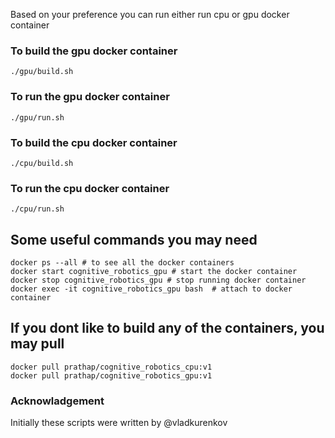 Based on your preference you can run either run cpu or gpu docker container 

### To build the gpu docker container
    ./gpu/build.sh 


### To run the gpu docker container
    ./gpu/run.sh 

### To build the cpu docker container
    ./cpu/build.sh 


### To run the cpu docker container
    ./cpu/run.sh 


## Some useful commands you may need
    docker ps --all # to see all the docker containers 
    docker start cognitive_robotics_gpu # start the docker container 
    docker stop cognitive_robotics_gpu # stop running docker container 
    docker exec -it cognitive_robotics_gpu bash  # attach to docker container 

## If you dont like to build any of the containers, you may pull 
    docker pull prathap/cognitive_robotics_cpu:v1 
    docker pull prathap/cognitive_robotics_gpu:v1

### Acknowladgement 
Initially these scripts were written by @vladkurenkov